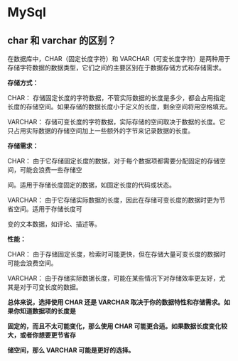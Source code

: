 # MySql

## char 和 varchar 的区别？

在数据库中，CHAR（固定长度字符）和 VARCHAR（可变长度字符）是两种用于存储字符数据的数据类型，它们之间的主要区别在于数据存储方式和存储需求。

**存储方式：**

CHAR： 存储固定长度的字符数据，不管实际数据的长度是多少，都会占用指定长度的存储空间。如果存储的数据长度小于定义的长度，剩余空间将用空格填充。

VARCHAR： 存储可变长度的字符数据，实际存储的空间取决于数据的长度。它只占用实际数据的存储空间加上一些额外的字节来记录数据的长度。

**存储需求：**

CHAR： 由于它存储固定长度的数据，对于每个数据项都需要分配固定的存储空间，可能会浪费一些存储空

间。适用于存储长度固定的数据，如固定长度的代码或状态。

VARCHAR： 由于它存储实际数据的长度，因此在存储可变长度的数据时更为节省空间。适用于存储长度可

变的文本数据，如评论、描述等。

**性能：**

CHAR： 由于存储固定长度，检索时可能更快，但在存储大量可变长度的数据时可能会浪费空间。

VARCHAR： 由于存储实际数据长度，可能在某些情况下对存储效率更友好，尤其是对于可变长度的数据。

**总体来说，选择使用 CHAR 还是 VARCHAR 取决于你的数据特性和存储需求。如果你知道数据项的长度是**

**固定的，而且不太可能变化，那么使用 CHAR 可能更合适。如果数据长度变化较大，或者你想要更节省存**

**储空间，那么 VARCHAR 可能是更好的选择。**
